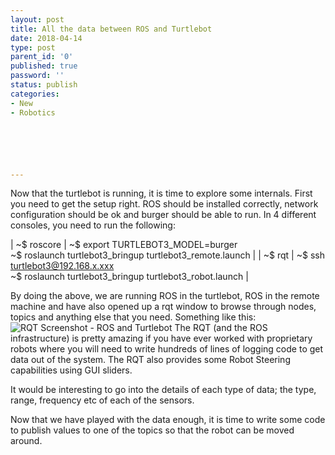 ```yaml
---
layout: post
title: All the data between ROS and Turtlebot
date: 2018-04-14
type: post
parent_id: '0'
published: true
password: ''
status: publish
categories:
- New
- Robotics






---
```

Now that the turtlebot is running, it is time to explore some internals. First you need to get the setup right. ROS should be installed correctly, network configuration should be ok and burger should be able to run. In 4 different consoles, you need to run the following: <br><!--more-->

| ~$ roscore | ~$ export TURTLEBOT3_MODEL=burger <br>~$ roslaunch turtlebot3_bringup turtlebot3_remote.launch |
| ~$ rqt | ~$ ssh turtlebot3@192.168.x.xxx <br>~$ roslaunch turtlebot3_bringup turtlebot3_robot.launch |

By doing the above, we are running ROS in the turtlebot, ROS in the remote machine and have also opened up a rqt window to browse through nodes, topics and anything else that you need. Something like this: 
![RQT Screenshot - ROS and Turtlebot]({{"/assets/turtlebot_rqt.jpg"}})
The RQT (and the ROS infrastructure) is pretty amazing if you have ever worked with proprietary robots where you will need to write hundreds of lines of logging code to get data out of the system. The RQT also provides some Robot Steering capabilities using GUI sliders.

It would be interesting to go into the details of each type of data; the type, range, frequency etc of each of the sensors.

Now that we have played with the data enough, it is time to write some code to publish values to one of the topics so that the robot can be moved around.
